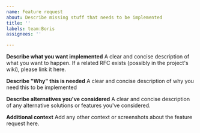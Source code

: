 ```yaml
---
name: Feature request
about: Describe missing stuff that needs to be implemented
title: ''
labels: team:Boris
assignees: ''

---
```


**Describe what you want implemented**
A clear and concise description of what you want to happen. If a related RFC exists (possibly in the project's wiki), please link it here.

**Describe "Why" this is needed**
A clear and concise description of why you need this to be implemented

**Describe alternatives you've considered**
A clear and concise description of any alternative solutions or features you've considered.

**Additional context**
Add any other context or screenshots about the feature request here.
